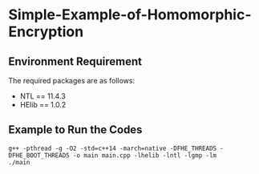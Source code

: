 # Simple-Example-of-Homomorphic-Encryption
## Environment Requirement

The required packages are as follows:

* NTL == 11.4.3
* HElib == 1.0.2

## Example to Run the Codes

```
g++ -pthread -g -O2 -std=c++14 -march=native -DFHE_THREADS -DFHE_BOOT_THREADS -o main main.cpp -lhelib -lntl -lgmp -lm
./main
```
